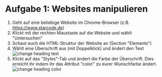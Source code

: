 # Aufgabe 1: Websites manipulieren

1. Geht auf eine beliebige Website im Chrome-Browser (z.B. https://www.starcode.de)
2. Klickt mit der rechten Maustaste auf die Website und wählt "Untersuchen"
3. Schaut euch die HTML-Struktur der Website an (Section "Elements")
4. Wählt eine Überschrift aus (mit Doppelklick) und ändert den Text
   ![change heading text](./img/change-heading-text.png)
5. Klickt auf das "Styles"-Tab und ändert die Farbe der Überschrift. Dies erreicht ihr indem ihr das Attribut "color" zu eurer Wunschfarbe ändert.
   ![change heading color](./img/change-heading-color.png)
